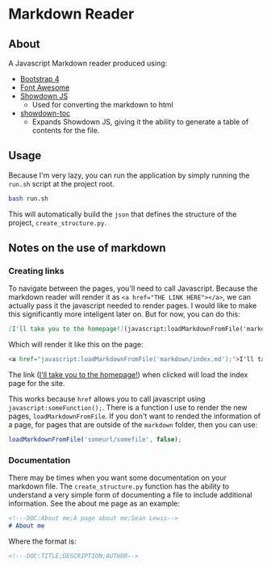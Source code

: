 # Markdown Reader

## About

A Javascript Markdown reader produced using:

* [Bootstrap 4](https://getbootstrap.com/)
* [Font Awesome](https://fontawesome.com/)
* [Showdown JS](https://github.com/showdownjs/showdown)
  - Used for converting the markdown to html
* [showdown-toc](https://github.com/ravisorg/showdown-toc)
  - Expands Showdown JS, giving it the ability to generate a table of contents for the file.

## Usage

Because I'm very lazy, you can run the application by simply running the `run.sh` script at the project root.

```bash
bash run.sh
```

This will automatically build the `json` that defines the structure of the project, `create_structure.py`.

## Notes on the use of markdown

### Creating links

To navigate between the pages, you'll need to call Javascript. Because the markdown reader will render it as `<a href="THE LINK HERE"></a>`, we can actually pass it the javascript needed to render pages. I would like to make this significantly more inteligent later on. But for now, you can do this:

```markdown
[I'll take you to the homepage!](javascript:loadMarkdownFromFile('markdown/index.md');)
```

Which will render it like this on the page:

```html
<a href="javascript:loadMarkdownFromFile('markdown/index.md');">I'll take you to the homepage!</a>
```

The link ([I'll take you to the homepage!](javascript:loadMarkdownFromFile('markdown/index.md');)) when clicked will load the index page for the site.

This works because `href` allows you to call javascript using `javascript:someFunction();`. There is a function I use to render the new pages, `loadMarkdownFromFile`. If you don't want to rended the information of a page, for pages that are outside of the `markdown` folder, then you can use:

```javascript
loadMarkdownFromFile('someurl/somefile', false);
```

### Documentation

There may be times when you want some documentation on your markdown file. The `create_structure.py` function has the ability to understand a very simple form of documenting a file to include additional information. See the about me page as an example:

```markdown
<!---DOC:About me;A page about me;Sean Lewis-->
# About me
```

Where the format is:

```markdown
<!---DOC:TITLE;DESCRIPTION;AUTHOR-->
```
